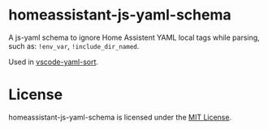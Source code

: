 # homeassistant-js-yaml-schema
A js-yaml schema to ignore Home Assistent YAML local tags while parsing, such as: `!env_var`, `!include_dir_named`.

Used in [vscode-yaml-sort](https://github.com/pascalre/vscode-yaml-sort).

# License
homeassistant-js-yaml-schema is licensed under the [MIT License](https://raw.githubusercontent.com/pascalre/homeassistant-js-yaml-schema/master/LICENSE).